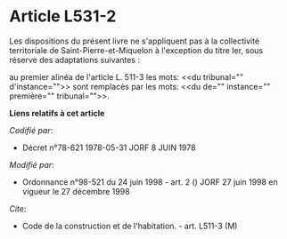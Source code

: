 # Article L531-2

Les dispositions du présent livre ne s'appliquent pas à la collectivité territoriale de Saint-Pierre-et-Miquelon à
l'exception du titre Ier, sous réserve des adaptations suivantes :

au premier alinéa de l'article L. 511-3 les mots: <<du tribunal="" d'instance="">> sont remplacés par les mots: <<du de=""
instance="" première="" tribunal="">>.

</du></du>

**Liens relatifs à cet article**

_Codifié par_:

  - Décret n°78-621 1978-05-31 JORF 8 JUIN 1978

_Modifié par_:

  - Ordonnance n°98-521 du 24 juin 1998 - art. 2 () JORF 27 juin 1998 en vigueur le 27 décembre 1998

_Cite_:

  - Code de la construction et de l'habitation. - art. L511-3 (M)
